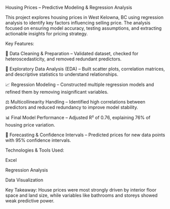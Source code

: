Housing Prices – Predictive Modeling & Regression Analysis

This project explores housing prices in West Kelowna, BC using regression analysis to identify key factors influencing selling price. The analysis focused on ensuring model accuracy, testing assumptions, and extracting actionable insights for pricing strategy.

Key Features:

📂 Data Cleaning & Preparation – Validated dataset, checked for heteroscedasticity, and removed redundant predictors.

🔎 Exploratory Data Analysis (EDA) – Built scatter plots, correlation matrices, and descriptive statistics to understand relationships.

📈 Regression Modeling – Constructed multiple regression models and refined them by removing insignificant variables.

⚖️ Multicollinearity Handling – Identified high correlations between predictors and reduced redundancy to improve model stability.

📊 Final Model Performance – Adjusted R² of 0.76, explaining 76% of housing price variation.

📐 Forecasting & Confidence Intervals – Predicted prices for new data points with 95% confidence intervals.

Technologies & Tools Used:

Excel

Regression Analysis

Data Visualization

Key Takeaway:
House prices were most strongly driven by interior floor space and land size, while variables like bathrooms and storeys showed weak predictive power.
